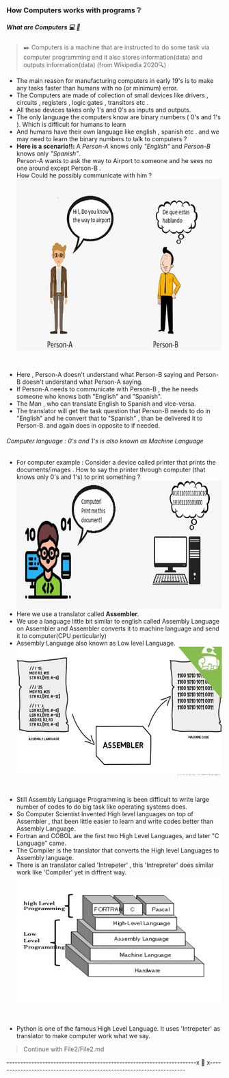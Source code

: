 ### How Computers works with programs :grey_question:
##### What are Computers :computer: :abacus:
> :black_nib: Computers is a machine that are instructed to do some task via computer programming and it also stores information(data) and outputs information(data) (from Wikipedia 2020:mag:)

* The main reason for manufacturing computers in early 19's is to make any tasks faster than humans with no (or minimum) error.<br/>
* The Computers are made of collection of small devices like drivers , circuits , registers , logic gates , transitors etc .<br/> 
* All these devices takes only 1's and 0's as inputs and outputs.<br/>
* The only language the computers know are binary numbers ( 0's and 1's ). Which is difficult for humans to learn <br/>
* And humans have their own language like english , spanish etc . and we may need to learn the binary numbers to talk to computers ? <br/>
* **Here is a scenario:bangbang::** A *Person-A* knows only *"English"* and *Person-B* knows only *"Spanish"*. <br/>
Person-A wants to ask the way to Airport to someone and he sees no one around except Person-B . <br/>
How Could he possibly communicate with him ? <br/>
<img src="https://github.com/prashanthprabhu24/LearnPython/raw/main/Dust/file2_1.jpg" width="700" height="400" ><br/>
<br/>

* Here , Person-A doesn't understand what Person-B saying and Person-B doesn't understand what Person-A saying. <br/>
* If Person-A needs to communicate with Person-B , the he needs someone who knows both "English" and "Spanish". <br/>
* The Man , who can translate English to Spanish and vice-versa.
* The translator will get the task question that Person-B needs to do in "English" and he convert that to "Spanish" , than be delivered it to Person-B. and again does in opposite to if needed. <br/>
###### Computer language : 0's and 1's is also known as Machine Language <br/>
* For computer example : Consider a device called printer that prints the documents/images . How to say the printer through computer (that knows only 0's and 1's) to print something ? <br/>
<img src="https://github.com/prashanthprabhu24/LearnPython/raw/main/Dust/file2_2.jpg" width="700" height="300"><br/>
* Here we use a translator called **Assembler**. <br/>
* We use a language little bit similar to english called Assembly Language on Assembler and Assembler converts it to machine language and send it to computer(CPU perticularly)<br/>
* Assembly Language also known as Low level Language. <br/>
<img src="https://github.com/prashanthprabhu24/LearnPython/raw/main/Dust/file2_3.jpg" width="700" height="300"> <br/>
<br/>

* Still Assembly Language Programming is been difficult to write large number of codes to do big task like operating systems does.<br/>
* So Computer Scientist Invented High level languages on top of Assembler , that been little easier to learn and write codes better than Assembly Language. <br/>
* Fortran and COBOL are the first two High Level Languages, and later "C Language" came. <br/>
* The Compiler is the translator that converts the High level Languages to Assembly language. <br/>
* There is an translator called 'Intrepeter' , this 'Intrepreter' does similar work like 'Compiler' yet in diffrent way.
<img src="https://github.com/prashanthprabhu24/LearnPython/raw/main/Dust/file2_4.jpeg" width="700" height="300"> <br/>
<br/>

* Python is one of the famous High Level Language. It uses 'Intrepeter' as translator to make computer work what we say. <br/>
> Continue with File2/File2.md

---------------------------------------------------------------------x :diamond_shape_with_a_dot_inside: x---------------------------------------------------------------------

